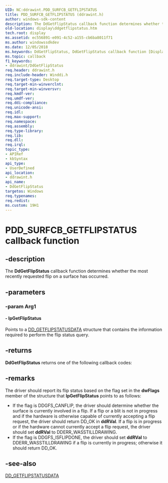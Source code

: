 ```yaml
---
UID: NC:ddrawint.PDD_SURFCB_GETFLIPSTATUS
title: PDD_SURFCB_GETFLIPSTATUS (ddrawint.h)
author: windows-sdk-content
description: The DdGetFlipStatus callback function determines whether the most recently requested flip on a surface has occurred.
old-location: display\ddgetflipstatus.htm
tech.root: display
ms.assetid: ec556891-e091-4c52-a155-cb6ba8011f71
ms.author: windowssdkdev
ms.date: 12/05/2018
ms.keywords: DdGetFlipStatus, DdGetFlipStatus callback function [Display Devices], PDD_SURFCB_GETFLIPSTATUS, PDD_SURFCB_GETFLIPSTATUS callback, ddfncs_129ef755-b85d-4f99-b62b-87124364c283.xml, ddrawint/DdGetFlipStatus, display.ddgetflipstatus
ms.topic: callback
f1_keywords:
- ddrawint/DdGetFlipStatus
req.header: ddrawint.h
req.include-header: Winddi.h
req.target-type: Desktop
req.target-min-winverclnt: 
req.target-min-winversvr: 
req.kmdf-ver: 
req.umdf-ver: 
req.ddi-compliance: 
req.unicode-ansi: 
req.idl: 
req.max-support: 
req.namespace: 
req.assembly: 
req.type-library: 
req.lib: 
req.dll: 
req.irql: 
topic_type:
- APIRef
- kbSyntax
api_type:
- UserDefined
api_location:
- ddrawint.h
api_name:
- DdGetFlipStatus
targetos: Windows
req.typenames: 
req.redist: 
ms.custom: 19H1
---
```


# PDD_SURFCB_GETFLIPSTATUS callback function


## -description


The <b>DdGetFlipStatus</b> callback function determines whether the most recently requested flip on a surface has occurred.


## -parameters




### -param Arg1








#### - lpGetFlipStatus

Points to a <a href="https://docs.microsoft.com/windows/desktop/api/ddrawint/ns-ddrawint-dd_getflipstatusdata">DD_GETFLIPSTATUSDATA</a> structure that contains the information required to perform the flip status query.


## -returns



<b>DdGetFlipStatus</b> returns one of the following callback codes:




## -remarks



The driver should report its flip status based on the flag set in the <b>dwFlags</b> member of the structure that <b>lpGetFlipStatus</b> points to as follows:

<ul>
<li>
If the flag is DDGFS_CANFLIP, the driver should determine whether the surface is currently involved in a flip. If a flip or a blit is not in progress and if the hardware is otherwise capable of currently accepting a flip request, the driver should return DD_OK in <b>ddRVal</b>. If a flip is in progress or if the hardware cannot currently accept a flip request, the driver should set <b>ddRVal</b> to DDERR_WASSTILLDRAWING.

</li>
<li>
If the flag is DDGFS_ISFLIPDONE, the driver should set <b>ddRVal</b> to DDERR_WASSTILLDRAWING if a flip is currently in progress; otherwise it should return DD_OK.

</li>
</ul>



## -see-also




<a href="https://docs.microsoft.com/windows/desktop/api/ddrawint/ns-ddrawint-dd_getflipstatusdata">DD_GETFLIPSTATUSDATA</a>
 

 

